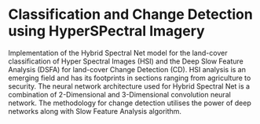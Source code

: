 # Classification and Change Detection using HyperSPectral Imagery

Implementation of the Hybrid Spectral Net model for the land-cover classification of Hyper Spectral Images (HSI) and the Deep Slow Feature Analysis (DSFA) for land-cover Change Detection (CD). HSI analysis is an emerging field and has its footprints in sections ranging from agriculture to security. 
The neural network architecture used for Hybrid Spectral Net is a combination of 2-Dimensional and 3-Dimensional convolution neural network. The methodology for change detection utilises the power of deep networks along with Slow Feature Analysis algorithm.
